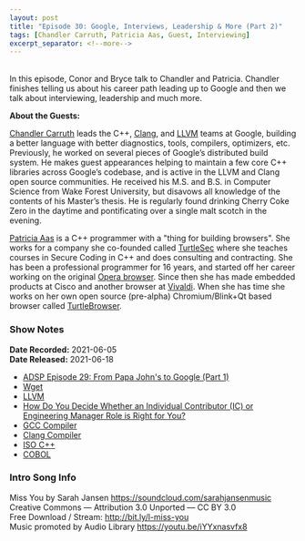 ```yaml
---
layout: post
title: "Episode 30: Google, Interviews, Leadership & More (Part 2)"
tags: [Chandler Carruth, Patricia Aas, Guest, Interviewing]
excerpt_separator: <!--more-->
---
```


<div id="buzzsprout-player-8725306"></div>
<script src="https://www.buzzsprout.com/1501960/8725306-episode-30-google-interviews-leadership-more-part-2.js?container_id=buzzsprout-player-8725306&player=small" type="text/javascript" charset="utf-8"></script>

<br>In this episode, Conor and Bryce talk to Chandler and Patricia. Chandler finishes telling us about his career path leading up to Google and then we talk about interviewing, leadership and much more.

<!--more-->

**About the Guests:**

[Chandler Carruth](https://twitter.com/chandlerc1024) leads the C++, [Clang](https://clang.llvm.org/), and [LLVM](https://llvm.org/) teams at Google, building a better language with better diagnostics, tools, compilers, optimizers, etc. Previously, he worked on several pieces of Google’s distributed build system. He makes guest appearances helping to maintain a few core C++ libraries across Google’s codebase, and is active in the LLVM and Clang open source communities. He received his M.S. and B.S. in Computer Science from Wake Forest University, but disavows all knowledge of the contents of his Master’s thesis. He is regularly found drinking Cherry Coke Zero in the daytime and pontificating over a single malt scotch in the evening.

[Patricia Aas](https://twitter.com/pati_gallardo) is a C++ programmer with a "thing for building browsers". She works for a company she co-founded called [TurtleSec](https://turtlesec.no/) where she teaches courses in Secure Coding in C++ and does consulting and contracting. She has been a professional programmer for 16 years, and started off her career working on the original [Opera browser](https://www.opera.com/). Since then she has made embedded products at Cisco and another browser at [Vivaldi](https://vivaldi.com/). When she has time she works on her own open source (pre-alpha) Chromium/Blink+Qt based browser called [TurtleBrowser](https://github.com/turtlebrowser/turtlebrowser).

### Show Notes

**Date Recorded:** 2021-06-05 <br>
**Date Released:** 2021-06-18

* [ADSP Episode 29: From Papa John's to Google (Part 1)](https://adspthepodcast.com/2021/06/11/Episode-29.html)
* [Wget](https://www.gnu.org/software/wget/)
* [LLVM](https://llvm.org/)
* [How Do You Decide Whether an Individual Contributor (IC) or Engineering Manager Role is Right for You?](https://medium.com/walmartglobaltech/how-do-you-decide-whether-an-individual-contributor-ic-or-engineering-manager-role-is-right-for-f46251f1a4cd)
* [GCC Compiler](https://gcc.gnu.org/)
* [Clang Compiler](https://clang.llvm.org/)
* [ISO C++](https://isocpp.org/)
* [COBOL](https://en.wikipedia.org/wiki/COBOL)



### Intro Song Info

Miss You by Sarah Jansen https://soundcloud.com/sarahjansenmusic<br>
Creative Commons — Attribution 3.0 Unported — CC BY 3.0<br>
Free Download / Stream: http://bit.ly/l-miss-you<br>
Music promoted by Audio Library https://youtu.be/iYYxnasvfx8<br>
